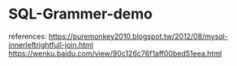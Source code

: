 # SQL-Grammer-demo

references:
https://puremonkey2010.blogspot.tw/2012/08/mysql-innerleftrightfull-join.html
https://wenku.baidu.com/view/90c126c76f1aff00bed51eea.html
